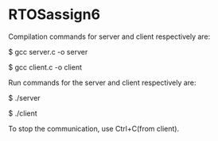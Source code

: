 # RTOSassign6
Compilation commands for server and client respectively are:

$ gcc server.c -o server

$ gcc client.c -o client

Run commands for the server and client respectively are:

$ ./server <portnumber>

$ ./client <hostname> <portnumber>

To stop the communication, use Ctrl+C(from client).
